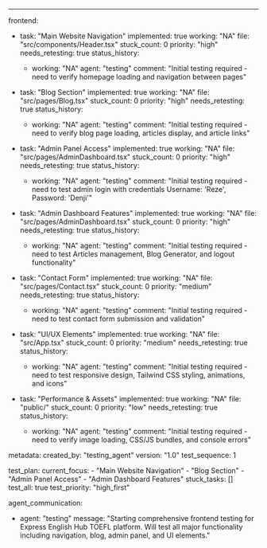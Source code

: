 ---
frontend:
  - task: "Main Website Navigation"
    implemented: true
    working: "NA"
    file: "src/components/Header.tsx"
    stuck_count: 0
    priority: "high"
    needs_retesting: true
    status_history:
      - working: "NA"
        agent: "testing"
        comment: "Initial testing required - need to verify homepage loading and navigation between pages"

  - task: "Blog Section"
    implemented: true
    working: "NA"
    file: "src/pages/Blog.tsx"
    stuck_count: 0
    priority: "high"
    needs_retesting: true
    status_history:
      - working: "NA"
        agent: "testing"
        comment: "Initial testing required - need to verify blog page loading, articles display, and article links"

  - task: "Admin Panel Access"
    implemented: true
    working: "NA"
    file: "src/pages/AdminDashboard.tsx"
    stuck_count: 0
    priority: "high"
    needs_retesting: true
    status_history:
      - working: "NA"
        agent: "testing"
        comment: "Initial testing required - need to test admin login with credentials Username: 'Reze', Password: 'Denji'"

  - task: "Admin Dashboard Features"
    implemented: true
    working: "NA"
    file: "src/pages/AdminDashboard.tsx"
    stuck_count: 0
    priority: "high"
    needs_retesting: true
    status_history:
      - working: "NA"
        agent: "testing"
        comment: "Initial testing required - need to test Articles management, Blog Generator, and logout functionality"

  - task: "Contact Form"
    implemented: true
    working: "NA"
    file: "src/pages/Contact.tsx"
    stuck_count: 0
    priority: "medium"
    needs_retesting: true
    status_history:
      - working: "NA"
        agent: "testing"
        comment: "Initial testing required - need to test contact form submission and validation"

  - task: "UI/UX Elements"
    implemented: true
    working: "NA"
    file: "src/App.tsx"
    stuck_count: 0
    priority: "medium"
    needs_retesting: true
    status_history:
      - working: "NA"
        agent: "testing"
        comment: "Initial testing required - need to test responsive design, Tailwind CSS styling, animations, and icons"

  - task: "Performance & Assets"
    implemented: true
    working: "NA"
    file: "public/"
    stuck_count: 0
    priority: "low"
    needs_retesting: true
    status_history:
      - working: "NA"
        agent: "testing"
        comment: "Initial testing required - need to verify image loading, CSS/JS bundles, and console errors"

metadata:
  created_by: "testing_agent"
  version: "1.0"
  test_sequence: 1

test_plan:
  current_focus:
    - "Main Website Navigation"
    - "Blog Section"
    - "Admin Panel Access"
    - "Admin Dashboard Features"
  stuck_tasks: []
  test_all: true
  test_priority: "high_first"

agent_communication:
  - agent: "testing"
    message: "Starting comprehensive frontend testing for Express English Hub TOEFL platform. Will test all major functionality including navigation, blog, admin panel, and UI elements."